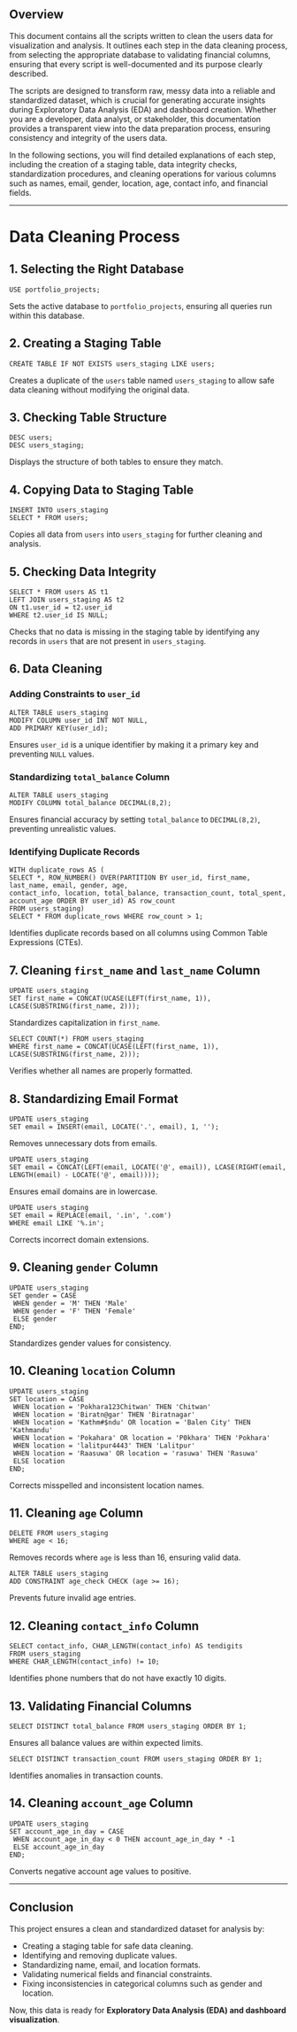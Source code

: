 ## Overview
 This document contains all the scripts written to clean the users data for visualization and analysis. It outlines each step in the data cleaning process, from selecting the appropriate database to validating financial columns, ensuring that every script is well-documented and its purpose clearly described.
  </p>
  <p>
    The scripts are designed to transform raw, messy data into a reliable and standardized dataset, which is crucial for generating accurate insights during Exploratory Data Analysis (EDA) and dashboard creation. Whether you are a developer, data analyst, or stakeholder, this documentation provides a transparent view into the data preparation process, ensuring consistency and integrity of the users data.
  </p>
  <p>
    In the following sections, you will find detailed explanations of each step, including the creation of a staging table, data integrity checks, standardization procedures, and cleaning operations for various columns such as names, email, gender, location, age, contact info, and financial fields.
  </p>
  
  <hr>
 <h1>Data Cleaning Process</h1>
  
  <h2>1. Selecting the Right Database</h2>
  <pre><code>USE portfolio_projects;</code></pre>
  <p>
    Sets the active database to <code>portfolio_projects</code>, ensuring all queries run within this database.
  </p>
  
  <h2>2. Creating a Staging Table</h2>
  <pre><code>CREATE TABLE IF NOT EXISTS users_staging LIKE users;</code></pre>
  <p>
    Creates a duplicate of the <code>users</code> table named <code>users_staging</code> to allow safe data cleaning without modifying the original data.
  </p>
  
  <h2>3. Checking Table Structure</h2>
  <pre><code>DESC users;
DESC users_staging;</code></pre>
  <p>
    Displays the structure of both tables to ensure they match.
  </p>
  
  <h2>4. Copying Data to Staging Table</h2>
  <pre><code>INSERT INTO users_staging
SELECT * FROM users;</code></pre>
  <p>
    Copies all data from <code>users</code> into <code>users_staging</code> for further cleaning and analysis.
  </p>
  
  <h2>5. Checking Data Integrity</h2>
  <pre><code>SELECT * FROM users AS t1
LEFT JOIN users_staging AS t2
ON t1.user_id = t2.user_id
WHERE t2.user_id IS NULL;</code></pre>
  <p>
    Checks that no data is missing in the staging table by identifying any records in <code>users</code> that are not present in <code>users_staging</code>.
  </p>
  
  <h2>6. Data Cleaning</h2>
  <h3>Adding Constraints to <code>user_id</code></h3>
  <pre><code>ALTER TABLE users_staging
MODIFY COLUMN user_id INT NOT NULL,
ADD PRIMARY KEY(user_id);</code></pre>
  <p>
    Ensures <code>user_id</code> is a unique identifier by making it a primary key and preventing <code>NULL</code> values.
  </p>
  
  <h3>Standardizing <code>total_balance</code> Column</h3>
  <pre><code>ALTER TABLE users_staging
MODIFY COLUMN total_balance DECIMAL(8,2);</code></pre>
  <p>
    Ensures financial accuracy by setting <code>total_balance</code> to <code>DECIMAL(8,2)</code>, preventing unrealistic values.
  </p>
  
  <h3>Identifying Duplicate Records</h3>
  <pre><code>WITH duplicate_rows AS (
SELECT *, ROW_NUMBER() OVER(PARTITION BY user_id, first_name, last_name, email, gender, age,
contact_info, location, total_balance, transaction_count, total_spent, account_age ORDER BY user_id) AS row_count
FROM users_staging)
SELECT * FROM duplicate_rows WHERE row_count > 1;</code></pre>
  <p>
    Identifies duplicate records based on all columns using Common Table Expressions (CTEs).
  </p>
  
  <h2>7. Cleaning <code>first_name</code> and <code>last_name</code> Column</h2>
  <pre><code>UPDATE users_staging
SET first_name = CONCAT(UCASE(LEFT(first_name, 1)), LCASE(SUBSTRING(first_name, 2)));</code></pre>
  <p>
    Standardizes capitalization in <code>first_name</code>.
  </p>
  <pre><code>SELECT COUNT(*) FROM users_staging
WHERE first_name = CONCAT(UCASE(LEFT(first_name, 1)), LCASE(SUBSTRING(first_name, 2)));</code></pre>
  <p>
    Verifies whether all names are properly formatted.
  </p>
  
  <h2>8. Standardizing Email Format</h2>
  <pre><code>UPDATE users_staging
SET email = INSERT(email, LOCATE('.', email), 1, '');</code></pre>
  <p>
    Removes unnecessary dots from emails.
  </p>
  <pre><code>UPDATE users_staging
SET email = CONCAT(LEFT(email, LOCATE('@', email)), LCASE(RIGHT(email, LENGTH(email) - LOCATE('@', email))));</code></pre>
  <p>
    Ensures email domains are in lowercase.
  </p>
  <pre><code>UPDATE users_staging
SET email = REPLACE(email, '.in', '.com')
WHERE email LIKE '%.in';</code></pre>
  <p>
    Corrects incorrect domain extensions.
  </p>
  
  <h2>9. Cleaning <code>gender</code> Column</h2>
  <pre><code>UPDATE users_staging
SET gender = CASE
 WHEN gender = 'M' THEN 'Male'
 WHEN gender = 'F' THEN 'Female'
 ELSE gender
END;</code></pre>
  <p>
    Standardizes gender values for consistency.
  </p>
  
  <h2>10. Cleaning <code>location</code> Column</h2>
  <pre><code>UPDATE users_staging
SET location = CASE
 WHEN location = 'Pokhara123Chitwan' THEN 'Chitwan'
 WHEN location = 'Biratn@gar' THEN 'Biratnagar'
 WHEN location = 'Kathm#$ndu' OR location = 'Balen City' THEN 'Kathmandu'
 WHEN location = 'Pokahara' OR location = 'P0khara' THEN 'Pokhara'
 WHEN location = 'lalitpur4443' THEN 'Lalitpur'
 WHEN location = 'Raasuwa' OR location = 'rasuwa' THEN 'Rasuwa'
 ELSE location
END;</code></pre>
  <p>
    Corrects misspelled and inconsistent location names.
  </p>
  
  <h2>11. Cleaning <code>age</code> Column</h2>
  <pre><code>DELETE FROM users_staging
WHERE age < 16;</code></pre>
  <p>
    Removes records where <code>age</code> is less than 16, ensuring valid data.
  </p>
  <pre><code>ALTER TABLE users_staging
ADD CONSTRAINT age_check CHECK (age >= 16);</code></pre>
  <p>
    Prevents future invalid age entries.
  </p>
  
  <h2>12. Cleaning <code>contact_info</code> Column</h2>
  <pre><code>SELECT contact_info, CHAR_LENGTH(contact_info) AS tendigits
FROM users_staging
WHERE CHAR_LENGTH(contact_info) != 10;</code></pre>
  <p>
    Identifies phone numbers that do not have exactly 10 digits.
  </p>
  
  <h2>13. Validating Financial Columns</h2>
  <pre><code>SELECT DISTINCT total_balance FROM users_staging ORDER BY 1;</code></pre>
  <p>
    Ensures all balance values are within expected limits.
  </p>
  <pre><code>SELECT DISTINCT transaction_count FROM users_staging ORDER BY 1;</code></pre>
  <p>
    Identifies anomalies in transaction counts.
  </p>
  
  <h2>14. Cleaning <code>account_age</code> Column</h2>
  <pre><code>UPDATE users_staging
SET account_age_in_day = CASE
 WHEN account_age_in_day < 0 THEN account_age_in_day * -1
 ELSE account_age_in_day
END;</code></pre>
  <p>
    Converts negative account age values to positive.
  </p>
  
  <hr>
  
  <h2>Conclusion</h2>
  <p>
    This project ensures a clean and standardized dataset for analysis by:
  </p>
  <ul>
    <li>Creating a staging table for safe data cleaning.</li>
    <li>Identifying and removing duplicate values.</li>
    <li>Standardizing name, email, and location formats.</li>
    <li>Validating numerical fields and financial constraints.</li>
    <li>Fixing inconsistencies in categorical columns such as gender and location.</li>
  </ul>
  <p>
    Now, this data is ready for <strong>Exploratory Data Analysis (EDA) and dashboard visualization</strong>.
  </p>
</body>
</html>
